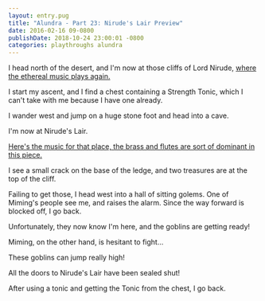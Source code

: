 ```yaml
---
layout: entry.pug
title: "Alundra - Part 23: Nirude's Lair Preview"
date: 2016-02-16 09-0800
publishDate: 2018-10-24 23:00:01 -0800
categories: playthroughs alundra
---
```


I head north of the desert, and I'm now at those cliffs of Lord Nirude, <a href="https://www.youtube.com/watch?v=pOxxnwMidKY">where the ethereal music plays again.</a>

I start my ascent, and I find a chest containing a Strength Tonic, which I can't take with me because I have one already.

I wander west and jump on a huge stone foot and head into a cave.

I'm now at Nirude's Lair.

<a href="https://www.youtube.com/watch?v=M8kw3rfpmig">Here's the music for that place, the brass and flutes are sort of dominant in this piece.</a>

I see a small crack on the base of the ledge, and two treasures are at the top of the cliff.

Failing to get those, I head west into a hall of sitting golems. One of Miming's people see me, and raises the alarm. Since the way forward is blocked off, I go back.

Unfortunately, they now know I'm here, and the goblins are getting ready!

Miming, on the other hand, is hesitant to fight...

These goblins can jump really high!

All the doors to Nirude's Lair have been sealed shut!

After using a tonic and getting the Tonic from the chest, I go back.